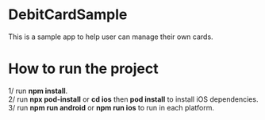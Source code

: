# DebitCardSample

This is a sample app to help user can manage their own cards.  

# How to run the project
1/ run **npm install**.  
2/ run **npx pod-install** or **cd ios** then **pod install** to install iOS dependencies.  
3/ run **npm run android** or **npm run ios** to run in each platform.  
